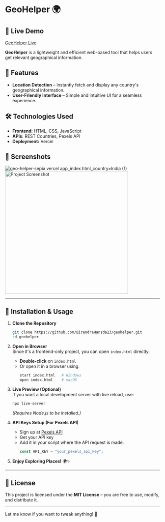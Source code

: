# GeoHelper 🌍  

## 🔗 Live Demo  
[GeoHelper Live](https://geo-helper-sepia.vercel.app/)

**GeoHelper** is a lightweight and efficient web-based tool that helps users get relevant geographical information.  

## 🚀 Features  
- **Location Detection** – Instantly fetch and display any country's geographical information.   
- **User-Friendly Interface** – Simple and intuitive UI for a seamless experience.  

## 🛠️ Technologies Used  
- **Frontend:** HTML, CSS, JavaScript  
- **APIs:** REST Countries, Pexels API  
- **Deployment:** Vercel  

## 📸 Screenshots  
![geo-helper-sepia vercel app_index html_country=India (1)](https://github.com/user-attachments/assets/b1be2c88-fad1-4965-acc6-3c1b97c98002)
<img src="https://github.com/user-attachments/assets/b1be2c88-fad1-4965-acc6-3c1b97c98002" alt="Project Screenshot" width="400">

---

## 🚀 Installation & Usage  

1. **Clone the Repository**  
   ```bash
   git clone https://github.com/BirendraHansda23/geohelper.git
   cd geohelper
   ```

2. **Open in Browser**  
   Since it's a frontend-only project, you can open `index.html` directly:  
   - **Double-click** on `index.html`  
   - Or open it in a browser using:  
     ```bash
     start index.html   # Windows  
     open index.html    # macOS  
     ```

3. **Live Preview (Optional)**  
   If you want a local development server with live reload, use:  
   ```bash
   npx live-server  
   ```
   *(Requires Node.js to be installed.)*  

4. **API Keys Setup (For Pexels API)**  
   - Sign up at [Pexels API](https://www.pexels.com/api/)  
   - Get your API key  
   - Add it in your script where the API request is made:  
     ```js
     const API_KEY = "your_pexels_api_key";  
     ```

5. **Enjoy Exploring Places!** 🌍✨  

---


## 📜 License  
This project is licensed under the **MIT License** – you are free to use, modify, and distribute it.  

---

Let me know if you want to tweak anything! 🚀
